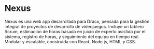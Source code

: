 # Nexus
Nexus es una web app desarrollada para Draco, pensada para la gestión integral de proyectos de desarrollo de videojuegos. Incluye un tablero Scrum, estimación de horas basada en juicio de experto asistida por el sistema, registro de horas, y seguimiento del equipo en tiempo real. Modular y escalable, construida con React, Node.js, HTML y CSS.
